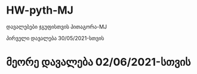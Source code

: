 # HW-pyth-MJ
დავალებები ჯგუფისთვის პითაგორა-MJ

პირველი დავალება 30/05/2021-სთვის
# მეორე დავალება 02/06/2021-სთვის
